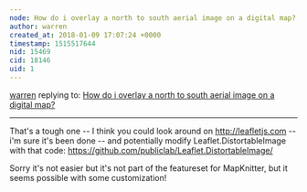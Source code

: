 ```yaml
---
node: How do i overlay a north to south aerial image on a digital map? 
author: warren
created_at: 2018-01-09 17:07:24 +0000
timestamp: 1515517644
nid: 15469
cid: 18146
uid: 1
---
```




[warren](../profile/warren) replying to: [How do i overlay a north to south aerial image on a digital map? ](../notes/yuvalsh/01-06-2018/how-do-i-overlay-a-north-to-south-aerial-image-on-a-digital-map)

----
That's a tough one -- I think you could look around on http://leafletjs.com -- i'm sure it's been done -- and potentially modify Leaflet.DistortableImage with that code: https://github.com/publiclab/Leaflet.DistortableImage/

Sorry it's not easier but it's not part of the featureset for MapKnitter, but it seems possible with some customization!